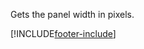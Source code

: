 Gets the panel width in pixels.

[!INCLUDE[footer-include](../../../../../includes/footer-banner.md)]